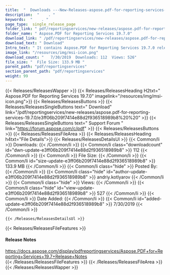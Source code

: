 ```yaml
---
title:  "  Downloads ---New-Releases-aspose.pdf-for-reporting-services-19.7.0 . " 
description:  "    . " 
keywords:  "    . " 
page_type:  single_release_page
folder_link: " pdf/reportingservices/new-releases/aspose.pdf-for-reporting-services-19.7.0/"
folder_name: " Aspose.PDF for Reporting Services 19.7.0"
download_link: " /pdf/reportingservices/new-releases/aspose.pdf-for-reporting-services-19.7.0/e3ff06b209f7414e88d2f936518989b8"
download_text: " Download"
Intro_text: " It contains Aspose.PDF for Reporting Services 19.7.0 release."
image_link: "/resources/img/msi-icon.png"
download_count: "   7/30/2019  Downloads: 112  Views: 526"
file_size: "  File Size: 133.9 MB "
parent_path: "pdf/reportingservices"
section_parent_path: "pdf/reportingservices"
weight: 99
---
```


{{< Releases/ReleasesWapper >}}
  {{< Releases/ReleasesHeading H2txt=" Aspose.PDF for Reporting Services 19.7.0" imagelink="/resources/img/msi-icon.png">}}
  {{< Releases/ReleasesButtons >}}
    {{< Releases/ReleasesSingleButtons text=" Download" link="/pdf/reportingservices/new-releases/aspose.pdf-for-reporting-services-19.7.0/e3ff06b209f7414e88d2f936518989b8%20%20" >}}
    {{< Releases/ReleasesSingleButtons text=" Support Forum " link="https://forum.aspose.com/c/pdf" >}}
  {{< Releases/ReleasesButtons >}}
  {{< Releases/ReleasesFileArea >}}
    {{< Releases/ReleasesHeading h4txt="File Details">}}
    {{< Releases/ReleasesDetailsUl >}}
            {{< Common/li  >}} Downloads: {{< /Common/li >}} 
      {{< Common/li class="downloadcount" id="dwn-update-e3ff06b209f7414e88d2f936518989b8" >}} 112 {{< /Common/li >}} 
      {{< Common/li  >}} File Size: {{< /Common/li >}} 
      {{< Common/li id="size-update-e3ff06b209f7414e88d2f936518989b8" >}} 133.9 MB {{< /Common/li >}} 
      {{< Common/li  class="hide" >}} Posted By: {{< /Common/li >}} 
      {{< Common/li class="hide" id="author-update-e3ff06b209f7414e88d2f936518989b8" >}} andriy.kotlyarov {{< /Common/li >}} 
      {{< Common/li class="hide"  >}} Views: {{< /Common/li >}} 
      {{< Common/li class="hide" id="view-update-e3ff06b209f7414e88d2f936518989b8" >}} 527 {{< /Common/li >}} 
      {{< Common/li  >}} Date Added: {{< /Common/li >}} 
      {{< Common/li id="added-update-e3ff06b209f7414e88d2f936518989b8" >}} 7/30/2019 {{< /Common/li >}} 

    {{< /Releases/ReleasesDetailsUl >}}

  {{< Releases/ReleasesFileFeatures >}}
      <h4>Release Notes</h4><div><a href="https://docs.aspose.com/display/pdfreportingservices/Aspose.PDF+for+Reporting+Services+19.7+Release+Notes">https://docs.aspose.com/display/pdfreportingservices/Aspose.PDF+for+Reporting+Services+19.7+Release+Notes</a></div>
  {{< /Releases/ReleasesFileFeatures >}}
 {{< /Releases/ReleasesFileArea >}}
{{< /Releases/ReleasesWapper >}}


